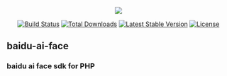 <p align="center"><a href="https://huasx.github.io" target="_blank"><img src="https://huasx.github.io/img/header_img.jpg"></a></p>
<p align="center">
<a href="https://travis-ci.org/huasx/baidu-ai-face"><img src="https://api.travis-ci.org/huasx/baidu-ai-face.svg" alt="Build Status"></a>
<a href="https://packagist.org/packages/very/framework"><img src="https://poser.pugx.org/huasx/baidu-ai-face/total.svg" alt="Total Downloads"></a>
<a href="https://packagist.org/packages/very/framework"><img src="https://poser.pugx.org/huasx/baidu-ai-face/stable.svg" alt="Latest Stable Version"></a>
<a href="https://packagist.org/packages/very/framework"><img src="https://poser.pugx.org/huasx/baidu-ai-face/license.svg" alt="License"></a>
</p>

## baidu-ai-face

### baidu ai face sdk for PHP
